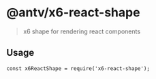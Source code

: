 # @antv/x6-react-shape

> x6 shape for rendering react components

## Usage

```
const x6ReactShape = require('x6-react-shape');
```
